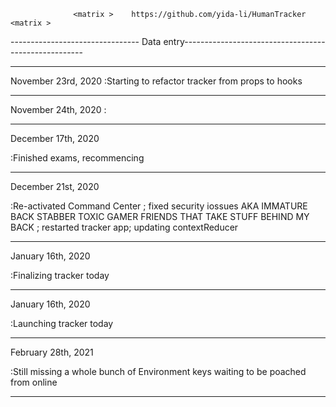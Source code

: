                   <matrix >    https://github.com/yida-li/HumanTracker           <matrix >

-------------------------------- Data entry-----------------------------------------------------

---

November 23rd, 2020
:Starting to refactor tracker from props to hooks

---

November 24th, 2020
:

---

December 17th, 2020

:Finished exams, recommencing

---

December 21st, 2020

:Re-activated Command Center ; fixed security iossues AKA IMMATURE BACK STABBER TOXIC GAMER FRIENDS THAT TAKE STUFF BEHIND MY BACK ; restarted tracker app; updating contextReducer

---

January 16th, 2020

:Finalizing tracker today

---

January 16th, 2020

:Launching tracker today

---

February 28th, 2021

:Still missing a whole bunch of Environment keys waiting to be poached from online

---
